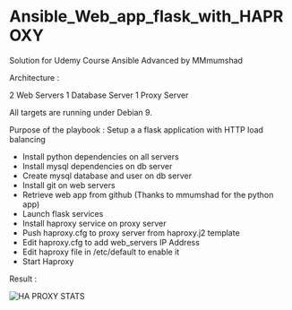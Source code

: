 # Ansible_Web_app_flask_with_HAPROXY

Solution for Udemy Course Ansible Advanced by MMmumshad

Architecture :

2 Web Servers 
1 Database Server
1 Proxy Server

All targets are running under Debian 9.

Purpose of the playbook : Setup a a flask application with HTTP load balancing

- Install python dependencies on all servers
- Install mysql dependencies on db server
- Create mysql database and user on db server
- Install git on web servers
- Retrieve web app from github (Thanks to mmumshad for the python app)
- Launch flask services
- Install haproxy service on proxy server
- Push haproxy.cfg to proxy server from haproxy.j2 template
- Edit haproxy.cfg to add web_servers IP Address
- Edit haproxy file in /etc/default to enable it
- Start Haproxy

Result :

![HA PROXY STATS ](https://github.com/mrRobotSAS/Ansible_Web_app_flask_with_HAPROXY/blob/master/Screenshots/HAPROXY.png)
